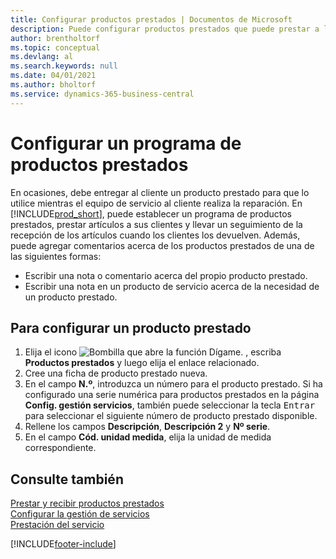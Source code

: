```yaml
---
title: Configurar productos prestados | Documentos de Microsoft
description: Puede configurar productos prestados que puede prestar a los clientes para reemplazar productos de servicio mientras están en servicio.
author: brentholtorf
ms.topic: conceptual
ms.devlang: al
ms.search.keywords: null
ms.date: 04/01/2021
ms.author: bholtorf
ms.service: dynamics-365-business-central
---
```

# Configurar un programa de productos prestados
En ocasiones, debe entregar al cliente un producto prestado para que lo utilice mientras el equipo de servicio al cliente realiza la reparación. En [!INCLUDE[prod_short](includes/prod_short.md)], puede establecer un programa de productos prestados, prestar artículos a sus clientes y llevar un seguimiento de la recepción de los artículos cuando los clientes los devuelven. Además, puede agregar comentarios acerca de los productos prestados de una de las siguientes formas:  
  
* Escribir una nota o comentario acerca del propio producto prestado.  
* Escribir una nota en un producto de servicio acerca de la necesidad de un producto prestado.  

## Para configurar un producto prestado  
1. Elija el icono ![Bombilla que abre la función Dígame.](media/ui-search/search_small.png "Dígame qué desea hacer") , escriba **Productos prestados** y luego elija el enlace relacionado.  
2. Cree una ficha de producto prestado nueva. 
3. En el campo **N.º**, introduzca un número para el producto prestado. Si ha configurado una serie numérica para productos prestados en la página **Config. gestión servicios**, también puede seleccionar la tecla <kbd>Entrar</kbd> para seleccionar el siguiente número de producto prestado disponible.  
4. Rellene los campos **Descripción**, **Descripción 2** y **Nº serie**.  
5. En el campo **Cód. unidad medida**, elija la unidad de medida correspondiente.  
  
## Consulte también
[Prestar y recibir productos prestados](service-how-to-lend-receive-loaners.md)  
[Configurar la gestión de servicios](service-setup-service.md)  
[Prestación del servicio](service-deliver-service.md)  



[!INCLUDE[footer-include](includes/footer-banner.md)]